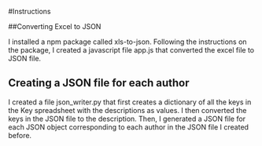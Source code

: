 #Instructions

##Converting Excel to JSON

I installed a npm package called xls-to-json. Following the instructions on the package, I created a javascript file app.js that converted the excel file to JSON file. 

## Creating a JSON file for each author
I created a file json_writer.py that first creates a dictionary of all the keys in the Key spreadsheet with the descriptions as values. I then converted the keys in the JSON file to the description. Then, I generated a JSON file for each JSON object corresponding to each author in the JSON file I created before. 


